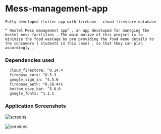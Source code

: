 # Mess-management-app

    Fully developed flutter app with firebase - cloud firestore database
    
    “ Hostel Mess management app” , an app developed for managing the hostel mess facilities . The main motive of this project is to minimize the food wastage by pre providing the food menu details to the consumers ( students in this case) , so that they can plan accordingly .

### Dependencies used
```bash
  cloud_firestore: ^0.14.4
  firebase_core: ^0.5.3
  google_sign_in: ^4.5.6
  firebase_auth: ^0.18.4+1
  bottom_navy_bar: ^5.6.0
  google_fonts: ^1.1.1
```

### Application Screenshots

![screens](https://user-images.githubusercontent.com/67046614/105688840-14f31800-5f20-11eb-8162-d1e2a3d010fe.jpg)

![services](https://user-images.githubusercontent.com/67046614/105688863-1cb2bc80-5f20-11eb-857e-dbe5d57e38cb.jpg)
